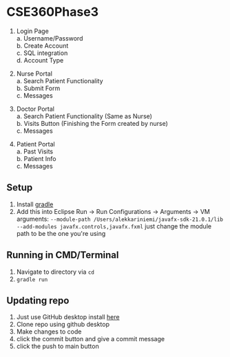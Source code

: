 # CSE360Phase3

1. Login Page\
   a. Username/Password\
   b. Create Account\
   c. SQL integration\
   d. Account Type
   
2. Nurse Portal\
   a. Search Patient Functionality\
   b. Submit Form\
   c. Messages
   
3. Doctor Portal\
   a. Search Patient Functionality (Same as Nurse)\
   b. Visits Button (Finishing the Form created by nurse)\
   c. Messages
    
4. Patient Portal\
   a. Past Visits\
   b. Patient Info\
   c. Messages

## Setup
1. Install [gradle](https://gradle.org/install/)
2. Add this into Eclipse Run -> Run Configurations -> Arguments -> VM arguments: `--module-path /Users/alekkariniemi/javafx-sdk-21.0.1/lib --add-modules javafx.controls,javafx.fxml` just change the module path to be the one you're using

## Running in CMD/Terminal
1. Navigate to directory via `cd`
2. `gradle run`

## Updating repo
1. Just use GitHub desktop install [here](https://desktop.github.com/)
2. Clone repo using github desktop
3. Make changes to code
4. click the commit button and give a commit message
5. click the push to main button
